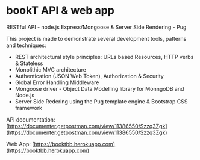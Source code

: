 # bookT API & web app

RESTful API - node.js Express/Mongoose & Server Side Rendering - Pug

This project is made to demonstrate several development tools, patterns and techniques:

- REST architectural style principles: URLs based Resources, HTTP verbs & Stateless
- Monolithic MVC architecture
- Authentication (JSON Web Token), Authorization & Security
- Global Error Handling Middleware
- Mongoose driver - Object Data Modelling library for MonngoDB and Node.js
- Server Side Redering using the Pug template engine & Bootstrap CSS framework

API documentation:
[https://documenter.getpostman.com/view/11386550/Szzq3Zgk](https://documenter.getpostman.com/view/11386550/Szzq3Zgk)

Web App:
[https://booktbb.herokuapp.com](https://booktbb.herokuapp.com)



